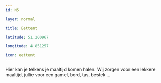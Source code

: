 ```yaml
---
id: N5

layer: normal

title: Eettent

latitude: 51.200967

longitude: 4.851257

icon: eettent
---
```

Hier kan je telkens je maaltijd komen halen. Wij zorgen voor een lekkere maaltijd, jullie voor een gamel, bord, tas, bestek …
